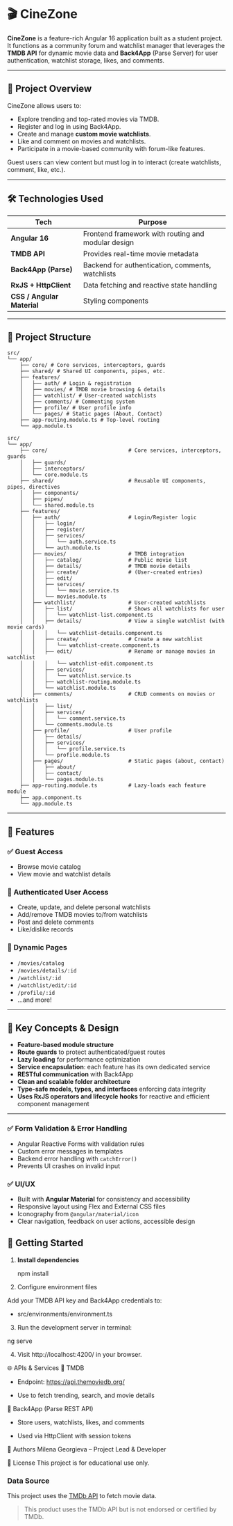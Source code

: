 # 🎬 CineZone

**CineZone** is a feature-rich Angular 16 application built as a student project. It functions as a community forum and watchlist manager that leverages the **TMDB API** for dynamic movie data and **Back4App** (Parse Server) for user authentication, watchlist storage, likes, and comments.

---

## 📌 Project Overview

CineZone allows users to:
- Explore trending and top-rated movies via TMDB.
- Register and log in using Back4App.
- Create and manage **custom movie watchlists**.
- Like and comment on movies and watchlists.
- Participate in a movie-based community with forum-like features.

Guest users can view content but must log in to interact (create watchlists, comment, like, etc.).

---

## 🛠 Technologies Used

| Tech          | Purpose                            |
|---------------|-------------------------------------|
| **Angular 16**     | Frontend framework with routing and modular design |
| **TMDB API**       | Provides real-time movie metadata |
| **Back4App (Parse)** | Backend for authentication, comments, watchlists |
| **RxJS + HttpClient** | Data fetching and reactive state handling |
| **CSS / Angular Material** | Styling components |

---

## 📁 Project Structure

```
src/
└── app/
    ├── core/ # Core services, interceptors, guards
    ├── shared/ # Shared UI components, pipes, etc.
    ├── features/
    │   ├── auth/ # Login & registration
    │   ├── movies/ # TMDB movie browsing & details
    │   ├── watchlist/ # User-created watchlists
    │   ├── comments/ # Commenting system
    │   ├── profile/ # User profile info
    │   └── pages/ # Static pages (About, Contact)
    ├── app-routing.module.ts # Top-level routing
    └── app.module.ts

src/
└── app/
    ├── core/                          # Core services, interceptors, guards
    │   ├── guards/
    │   ├── interceptors/
    │   └── core.module.ts
    ├── shared/                        # Reusable UI components, pipes, directives
    │   ├── components/
    │   ├── pipes/
    │   └── shared.module.ts
    ├── features/
    │   ├── auth/                      # Login/Register logic
    │   │   ├── login/
    │   │   ├── register/
    │   │   ├── services/
    │   │   │   └── auth.service.ts
    │   │   └── auth.module.ts
    │   ├── movies/                    # TMDB integration
    │   │   ├── catalog/               # Public movie list
    │   │   ├── details/               # TMDB movie details
    │   │   ├── create/                # (User-created entries)
    │   │   ├── edit/
    │   │   ├── services/
    │   │   │   └── movie.service.ts
    │   │   └── movies.module.ts
    │   ├── watchlist/                 # User-created watchlists
    │   │   ├── list/                  # Shows all watchlists for user
    │   │   │   └── watchlist-list.component.ts
    │   │   ├── details/               # View a single watchlist (with movie cards)
    │   │   │   └── watchlist-details.component.ts
    │   │   ├── create/                # Create a new watchlist
    │   │   │   └── watchlist-create.component.ts
    │   │   ├── edit/                  # Rename or manage movies in watchlist
    │   │   │   └── watchlist-edit.component.ts
    │   │   ├── services/
    │   │   │   └── watchlist.service.ts
    │   │   ├── watchlist-routing.module.ts
    │   │   └── watchlist.module.ts
    │   ├── comments/                  # CRUD comments on movies or watchlists
    │   │   ├── list/
    │   │   ├── services/
    │   │   │   └── comment.service.ts
    │   │   └── comments.module.ts
    │   ├── profile/                   # User profile
    │   │   ├── details/
    │   │   ├── services/
    │   │   │   └── profile.service.ts
    │   │   └── profile.module.ts
    │   ├── pages/                     # Static pages (about, contact)
    │   │   ├── about/
    │   │   ├── contact/
    │   │   └── pages.module.ts
    ├── app-routing.module.ts          # Lazy-loads each feature module
    ├── app.component.ts
    └── app.module.ts
```

---

## 🔑 Features

### ✅ Guest Access
- Browse movie catalog
- View movie and watchlist details

### 🔐 Authenticated User Access
- Create, update, and delete personal watchlists
- Add/remove TMDB movies to/from watchlists
- Post and delete comments
- Like/dislike records

### 🔁 Dynamic Pages
- `/movies/catalog`
- `/movies/details/:id`
- `/watchlist/:id`
- `/watchlist/edit/:id`
- `/profile/:id`
- ...and more!

---

## 🧠 Key Concepts & Design

- **Feature-based module structure**
- **Route guards** to protect authenticated/guest routes
- **Lazy loading** for performance optimization
- **Service encapsulation**: each feature has its own dedicated service
- **RESTful communication** with Back4App
- **Clean and scalable folder architecture**
- **Type-safe models, types, and interfaces** enforcing data integrity
- **Uses RxJS operators and lifecycle hooks** for reactive and efficient component management

---

### ✅ Form Validation & Error Handling

- Angular Reactive Forms with validation rules
- Custom error messages in templates
- Backend error handling with `catchError()`
- Prevents UI crashes on invalid input

### ✅ UI/UX

- Built with **Angular Material** for consistency and accessibility
- Responsive layout using Flex and External CSS files 
- Iconography from `@angular/material/icon`
- Clear navigation, feedback on user actions, accessible design

## 🚀 Getting Started

1. **Install dependencies**

   npm install

2. Configure environment files

Add your TMDB API key and Back4App credentials to:

- src/environments/environment.ts

3. Run the development server in terminal:

ng serve

4. Visit http://localhost:4200/ in your browser.

🌐 APIs & Services
🔹 TMDB
- Endpoint: https://api.themoviedb.org/

- Use to fetch trending, search, and movie details

🔹 Back4App (Parse REST API)
- Store users, watchlists, likes, and comments

- Used via HttpClient with session tokens


👥 Authors
Milena Georgieva – Project Lead & Developer

📄 License
This project is for educational use only.

### Data Source

This project uses the [TMDb API](https://developer.themoviedb.org/) to fetch movie data.

> This product uses the TMDb API but is not endorsed or certified by TMDb.


